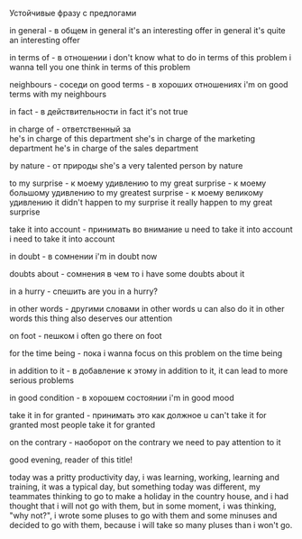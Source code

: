 Устойчивые фразу с предлогами 

in general - в общем 
	in general it's an interesting offer 
	in general it's quite an interesting offer 

in terms of - в отношении 
	i don't know what to do in terms of this problem 
	i wanna tell you one think in terms of this problem 

neighbours - соседи 
on good terms - в хороших отношениях 
	i'm on good terms with my neighbours  

in fact - в действительности
	in fact it's not true 

in charge of - ответственный за  
	he's in charge of this department 
	she's in charge of the marketing department 
	he's in charge of the sales department 

by nature - от природы 
	she's a very talented person by nature

to my surprise - к моему удивлению 
to my great surprise - к моему большому удивлению 
to my greatest surprise - к моему великому удивлению 
	it didn't happen to my surprise 
	it really happen to my great surprise 

take it into account - принимать во внимание 
	u need to take it into account 
	i need to take it into account 

in doubt - в сомнении 
	i'm in doubt now 

doubts about - сомнения в чем то 
	i have some doubts about it 

in a hurry - спешить 
	are you in a hurry? 

in other words - другими словами 
	in other words u can also do it 
	in other words this thing also deserves our attention 

on foot - пешком 
	i often go there on foot 

for the time being - пока 
	i wanna focus on this problem on the time being 

in addition to it - в добавление к этому 
	in addition to it, it can lead to more serious problems 

in good condition - в хорошем состоянии 
	i'm in good mood 

take it in for granted - принимать это как должное 
	u can't take it for granted 
	most people take it for granted  

on the contrary - наоборот 
	on the contrary we need to pay attention to it 


good evening, reader of this title! 

today was a pritty productivity day, i was learning, working, learning and training, it was a typical day,  but something today was different, my teammates thinking to go to make a holiday in the country house, and i had thought that i will not go with them, but in some moment, i was thinking, "why not?", i wrote some pluses to go with them and some minuses and decided to go with them, because i will take so many pluses than i won't go. 

